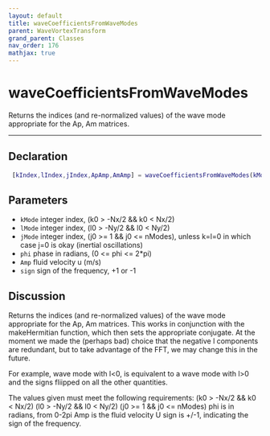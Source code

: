 ```yaml
---
layout: default
title: waveCoefficientsFromWaveModes
parent: WaveVortexTransform
grand_parent: Classes
nav_order: 176
mathjax: true
---
```


#  waveCoefficientsFromWaveModes

Returns the indices (and re-normalized values) of the wave mode appropriate for the Ap, Am matrices.


---

## Declaration
```matlab
 [kIndex,lIndex,jIndex,ApAmp,AmAmp] = waveCoefficientsFromWaveModes(kMode, lMode, jMode, phi, u, signs)
```
## Parameters
+ `kMode`  integer index, (k0 > -Nx/2 && k0 < Nx/2)
+ `lMode`  integer index, (l0 > -Ny/2 && l0 < Ny/2)
+ `jMode`  integer index, (j0 >= 1 && j0 <= nModes), unless k=l=0 in which case j=0 is okay (inertial oscillations)
+ `phi`  phase in radians, (0 <= phi <= 2*pi)
+ `Amp`  fluid velocity u (m/s)
+ `sign`  sign of the frequency, +1 or -1

## Discussion

  Returns the indices (and re-normalized values) of the wave mode
  appropriate for the Ap, Am matrices. This works in conjunction with the
  makeHermitian function, which then sets the appropriate conjugate. At the
  moment we made the (perhaps bad) choice that the negative l components
  are redundant, but to take advantage of the FFT, we may change this in
  the future.
  
  For example, wave mode with l<0, is equivalent to a wave mode with l>0
  and the signs fliipped on all the other quantities.
 
  The values given must meet the following requirements:
  (k0 > -Nx/2 && k0 < Nx/2)
  (l0 > -Ny/2 && l0 < Ny/2)
  (j0 >= 1 && j0 <= nModes)
  phi is in radians, from 0-2pi
  Amp is the fluid velocity U
  sign is +/-1, indicating the sign of the frequency.
 
                
